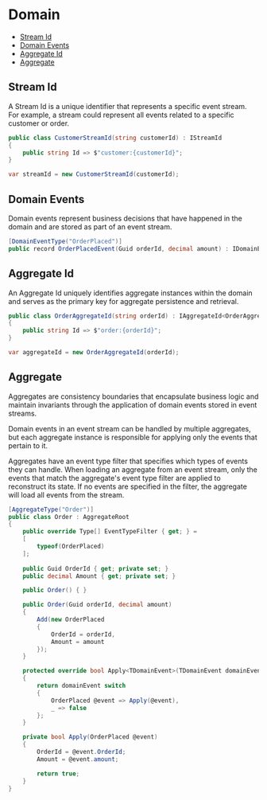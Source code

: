 # Domain

- [Stream Id](#stream-id)
- [Domain Events](#domain-events)
- [Aggregate Id](#aggregate-id)
- [Aggregate](#aggregate)

<a name="stream-id"></a>
## Stream Id

A Stream Id is a unique identifier that represents a specific event stream. For example, a stream could represent all events related to a specific customer or order.

```C#
public class CustomerStreamId(string customerId) : IStreamId
{
    public string Id => $"customer:{customerId}";
}

var streamId = new CustomerStreamId(customerId);
```

<a name="domain-events"></a>
## Domain Events

Domain events represent business decisions that have happened in the domain and are stored as part of an event stream.

```C#
[DomainEventType("OrderPlaced")]
public record OrderPlacedEvent(Guid orderId, decimal amount) : IDomainEvent;
```

<a name="aggregate-id"></a>
## Aggregate Id

An Aggregate Id uniquely identifies aggregate instances within the domain and serves as the primary key for aggregate persistence and retrieval.

```C#
public class OrderAggregateId(string orderId) : IAggregateId<OrderAggregate>
{
    public string Id => $"order:{orderId}";
}

var aggregateId = new OrderAggregateId(orderId);
```

<a name="aggregate"></a>
## Aggregate

Aggregates are consistency boundaries that encapsulate business logic and maintain invariants through the application of domain events stored in event streams. 

Domain events in an event stream can be handled by multiple aggregates, but each aggregate instance is responsible for applying only the events that pertain to it.

Aggregates have an event type filter that specifies which types of events they can handle. When loading an aggregate from an event stream, only the events that match the aggregate's event type filter are applied to reconstruct its state. If no events are specified in the filter, the aggregate will load all events from the stream.

```C#
[AggregateType("Order")]
public class Order : AggregateRoot
{
    public override Type[] EventTypeFilter { get; } =
    [
        typeof(OrderPlaced)
    ];
        
    public Guid OrderId { get; private set; }
    public decimal Amount { get; private set; }

    public Order() { }

    public Order(Guid orderId, decimal amount)
    {
        Add(new OrderPlaced
        {
            OrderId = orderId,
            Amount = amount
        });
    }

    protected override bool Apply<TDomainEvent>(TDomainEvent domainEvent)
    {
        return domainEvent switch
        {
            OrderPlaced @event => Apply(@event),
            _ => false
        };
    }

    private bool Apply(OrderPlaced @event)
    {
        OrderId = @event.OrderId;
        Amount = @event.amount;

        return true;
    }
}
```
